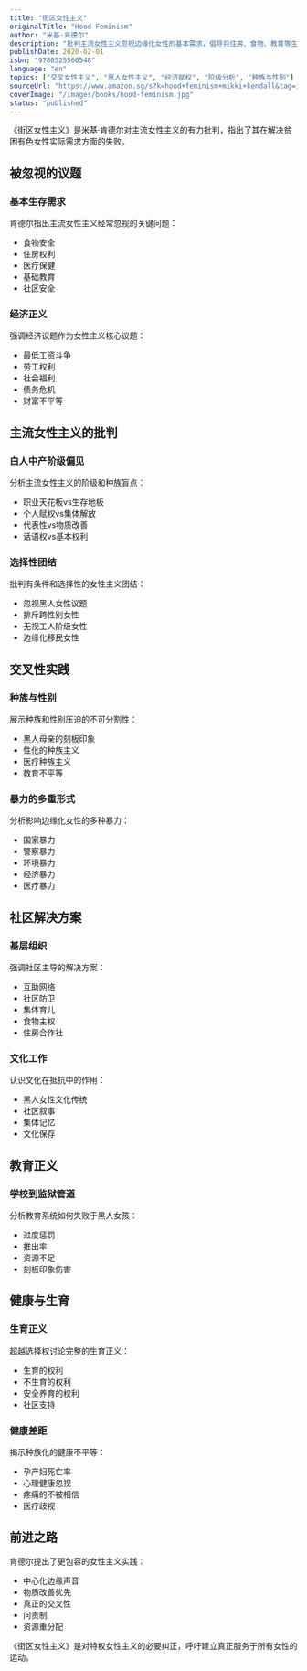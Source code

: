 ```yaml
---
title: "街区女性主义"
originalTitle: "Hood Feminism"
author: "米基·肯德尔"
description: "批判主流女性主义忽视边缘化女性的基本需求，倡导将住房、食物、教育等生存问题置于女性主义议程的核心。"
publishDate: 2020-02-01
isbn: "9780525560548"
language: "en"
topics: ["交叉女性主义", "黑人女性主义", "经济赋权", "阶级分析", "种族与性别"]
sourceUrl: "https://www.amazon.sg/s?k=hood+feminism+mikki+kendall&tag=inkrupt-22"
coverImage: "/images/books/hood-feminism.jpg"
status: "published"
---
```


《街区女性主义》是米基·肯德尔对主流女性主义的有力批判，指出了其在解决贫困有色女性实际需求方面的失败。

## 被忽视的议题

### 基本生存需求
肯德尔指出主流女性主义经常忽视的关键问题：

- 食物安全
- 住房权利
- 医疗保健
- 基础教育
- 社区安全

### 经济正义
强调经济议题作为女性主义核心议题：

- 最低工资斗争
- 劳工权利
- 社会福利
- 债务危机
- 财富不平等

## 主流女性主义的批判

### 白人中产阶级偏见
分析主流女性主义的阶级和种族盲点：

- 职业天花板vs生存地板
- 个人赋权vs集体解放
- 代表性vs物质改善
- 话语权vs基本权利

### 选择性团结
批判有条件和选择性的女性主义团结：

- 忽视黑人女性议题
- 排斥跨性别女性
- 无视工人阶级女性
- 边缘化移民女性

## 交叉性实践

### 种族与性别
展示种族和性别压迫的不可分割性：

- 黑人母亲的刻板印象
- 性化的种族主义
- 医疗种族主义
- 教育不平等

### 暴力的多重形式
分析影响边缘化女性的多种暴力：

- 国家暴力
- 警察暴力
- 环境暴力
- 经济暴力
- 医疗暴力

## 社区解决方案

### 基层组织
强调社区主导的解决方案：

- 互助网络
- 社区防卫
- 集体育儿
- 食物主权
- 住房合作社

### 文化工作
认识文化在抵抗中的作用：

- 黑人女性文化传统
- 社区叙事
- 集体记忆
- 文化保存

## 教育正义

### 学校到监狱管道
分析教育系统如何失败于黑人女孩：

- 过度惩罚
- 推出率
- 资源不足
- 刻板印象伤害

## 健康与生育

### 生育正义
超越选择权讨论完整的生育正义：

- 生育的权利
- 不生育的权利
- 安全养育的权利
- 社区支持

### 健康差距
揭示种族化的健康不平等：

- 孕产妇死亡率
- 心理健康忽视
- 疼痛的不被相信
- 医疗歧视

## 前进之路

肯德尔提出了更包容的女性主义实践：

- 中心化边缘声音
- 物质改善优先
- 真正的交叉性
- 问责制
- 资源重分配

《街区女性主义》是对特权女性主义的必要纠正，呼吁建立真正服务于所有女性的运动。
